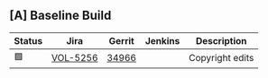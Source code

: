 [A] Baseline Build
------------------

| Status | Jira | Gerrit | Jenkins | Description |
| ------ | ---- | ------ | ------- | ----------- |
| :green_square: | [VOL-5256](https://jira.opencord.org/browse/VOL-5256) | [34966](https://gerrit.opencord.org/c/voltha-system-tests/+/34966) | | Copyright edits |

